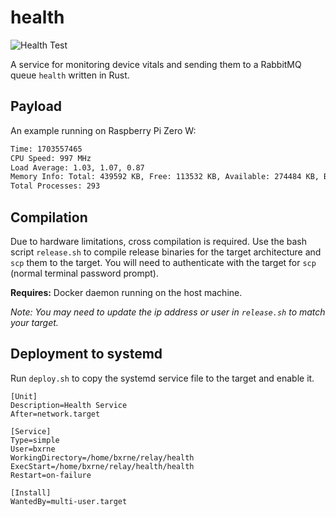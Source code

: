 # health

![Health Test](https://github.com/ULAS-HiPR/relay/actions/workflows/health.yml/badge.svg?branch=main)

A service for monitoring device vitals and sending them to a RabbitMQ queue `health` written in Rust.

## Payload

An example running on Raspberry Pi Zero W:

```txt
Time: 1703557465
CPU Speed: 997 MHz
Load Average: 1.03, 1.07, 0.87
Memory Info: Total: 439592 KB, Free: 113532 KB, Available: 274484 KB, Buffers: 9692 KB, Cached: 177580 KB
Total Processes: 293
```

## Compilation

Due to hardware limitations, cross compilation is required.
Use the bash script `release.sh` to compile release binaries for the target architecture and `scp` them to the target. You will need to authenticate with the target for `scp` (normal terminal password prompt).

**Requires:** Docker daemon running on the host machine.

*Note: You may need to update the ip address or user in `release.sh` to match your target.*

## Deployment to systemd

Run `deploy.sh` to copy the systemd service file to the target and enable it.

```service
[Unit]
Description=Health Service
After=network.target

[Service]
Type=simple
User=bxrne
WorkingDirectory=/home/bxrne/relay/health
ExecStart=/home/bxrne/relay/health/health
Restart=on-failure

[Install]
WantedBy=multi-user.target
```
